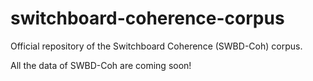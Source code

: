 # switchboard-coherence-corpus
Official repository of the Switchboard Coherence (SWBD-Coh) corpus.

All the data of SWBD-Coh are coming soon!
